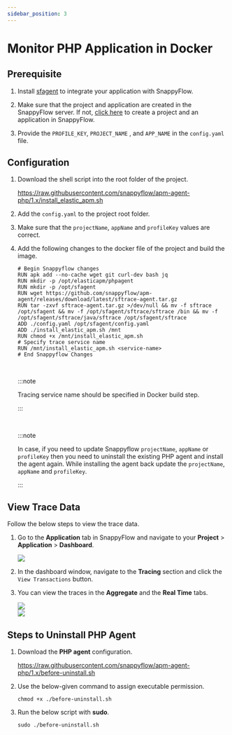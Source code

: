 ```yaml
---
sidebar_position: 3 
---
```

# Monitor PHP Application in Docker

## Prerequisite

1. Install [sfagent](/docs/selfhosted-turbo/Quick_Start/getting_started#sfagent) to integrate your application with SnappyFlow.

2. Make sure that the project and application are created in the SnappyFlow server. If not, [click here](/docs/selfhosted-turbo/RUM/agent_installation/others#create-a-project-in-snappyflow-portal) to create a project and an application in SnappyFlow.

3. Provide the `PROFILE_KEY`,  `PROJECT_NAME` , and `APP_NAME`  in the `config.yaml` file.

## Configuration

1. Download the shell script into the root folder of the project.

   https://raw.githubusercontent.com/snappyflow/apm-agent-php/1.x/install_elastic_apm.sh

2. Add the `config.yaml` to the project root folder.

3. Make sure that the `projectName`, `appName` and `profileKey` values are correct.

4. Add the following changes to the docker file of the project and build the image.

   ```
   # Begin Snappyflow changes
   RUN apk add --no-cache wget git curl-dev bash jq 
   RUN mkdir -p /opt/elasticapm/phpagent 
   RUN mkdir -p /opt/sfagent 
   RUN wget https://github.com/snappyflow/apm-agent/releases/download/latest/sftrace-agent.tar.gz 
   RUN tar -zxvf sftrace-agent.tar.gz >/dev/null && mv -f sftrace /opt/sfagent && mv -f /opt/sfagent/sftrace/sftrace /bin && mv -f /opt/sfagent/sftrace/java/sftrace /opt/sfagent/sftrace 
   ADD ./config.yaml /opt/sfagent/config.yaml 
   ADD ./install_elastic_apm.sh /mnt 
   RUN chmod +x /mnt/install_elastic_apm.sh 
   # Specify trace service name
   RUN /mnt/install_elastic_apm.sh <service-name>
   # End Snappyflow Changes
   ```

   <br/>

   :::note

   Tracing service name should be specified in Docker build step.

   :::

   <br/>

   :::note

   In case, if you need to update Snappyflow `projectName`, `appName` or `profileKey` then you need to uninstall the existing PHP agent and install the agent again. While installing the agent back update the `projectName`, `appName` and `profileKey`.

   :::

## View Trace Data

Follow the below steps to view the trace data.

1. Go to the **Application** tab in SnappyFlow and navigate to your **Project** > **Application** > **Dashboard**.

   <img src="/img/tracing/image_2.png" />

2. In the dashboard window, navigate to the **Tracing** section and click the `View Transactions` button.

3. You can view the traces in the **Aggregate** and the **Real Time** tabs.

   <img src="/img/tracing/image_1.png" />

   <br/>
   
   <img src="/img/tracing/image_3.png" />

## Steps to Uninstall PHP Agent

1. Download the **PHP agent** configuration.

   https://raw.githubusercontent.com/snappyflow/apm-agent-php/1.x/before-uninstall.sh

2. Use the below-given command to assign executable permission.

   `chmod +x ./before-uninstall.sh`

3. Run the below script with **sudo**.

   `sudo ./before-uninstall.sh`
